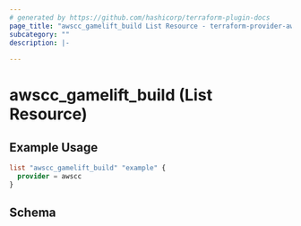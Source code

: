 ```yaml
---
# generated by https://github.com/hashicorp/terraform-plugin-docs
page_title: "awscc_gamelift_build List Resource - terraform-provider-awscc"
subcategory: ""
description: |-
  
---
```


# awscc_gamelift_build (List Resource)



## Example Usage

```terraform
list "awscc_gamelift_build" "example" {
  provider = awscc
}
```

<!-- schema generated by tfplugindocs -->
## Schema
